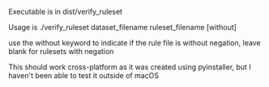 Executable is in dist/verify_ruleset

Usage is ./verify_ruleset dataset_filename ruleset_filename [without]

use the without keyword to indicate if the rule file is without negation, leave blank for rulesets with negation

This should work cross-platform as it was created using pyinstaller, but I haven't been able to test it outside of macOS
